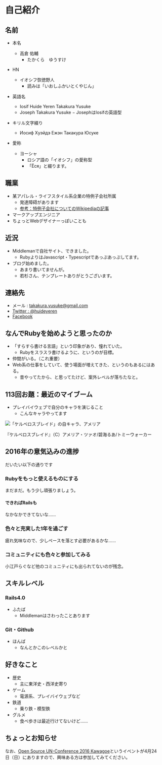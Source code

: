 # 自己紹介

## 名前

- 本名
  - 高倉 佑輔
    - たかくら　ゆうすけ

- HN
  - イオシフ恢徳野人
    - 読みは「いおしふかいとくやじん」

- 英語名
  - Iosif Huide Yeren Takakura Yusuke
  - Joseph Takakura Yusuke
    − JosephはIosifの英語型

- キリル文字綴り
  - Иосиф Хуэйдэ Ежэн Такакура Юсуке

- 愛称
  - ヨーシャ
    - ロシア語の「イオシフ」の愛称型
    - 「Ёся」と綴ります。

## 職業

- 某アパレル・ライフスタイル系企業の特例子会社所属
  - 発達障碍があります
  - [参考：特例子会社についてのWikipediaの記事](https://ja.wikipedia.org/wiki/%E7%89%B9%E4%BE%8B%E5%AD%90%E4%BC%9A%E7%A4%BE)
- マークアップエンジニア
- ちょっとWebデザイナーっぽいことも

## 近況

- Middlemanで自社サイト、できました。
  - RubyよりはJavascript・Typescriptであっぷあっぷしてます。
- ブログ始めました。
  - あまり書いてませんが。
  - 若杉さん、テンプレートありがとうございます。

## 連絡先

- メール : takakura.yusuke@gmail.com
- [Twitter : @huideyeren](https://twitter.com/huideyeren)
- [Facebook](https://www.facebook.com/iosif.takakura.yusuke)

## なんでRubyを始めようと思ったのか

- 「すらすら書ける言語」という印象があり、憧れていた。
  - Rubyをスラスラ書けるように、というのが目標。
- 仲間がいる。（これ重要）
- Web系の仕事をしていて、使う場面が増えてきた、というのもあるにはある。
  - 昔やってたから、と思ってたけど、案外レベルが落ちたなと。

## 113回お題：最近のマイブーム

- プレイバイウェブで自分のキャラを演じること
  - こんなキャラやってます

![「ケルベロスブレイド」の自キャラ、アメリア](http://cdn.tw5.jp/i/tw5/basic/0020/336253_e00208_bu.png)

『ケルベロスブレイド』（C）アメリア・ツァオ/碧海るあ/トミーウォーカー

## 2016年の意気込みの進捗

だいたい以下の通りです

### Rubyをもっと使えるものにする

まだまだ。もう少し頑張りましょう。

#### できればRailsも

なかなかできてないな……

### 色々と充実した1年を過ごす

疲れ気味なので、少しペースを落とす必要があるかな……

### コミュニティにも色々と参加してみる

小江戸らぐなど他のコミュニティにも出られてないのが残念。

## スキルレベル

### Rails4.0

- ふたば
  - Middlemanはさわったことあります

### Git・Github

- ほんば
  - なんとかこのレベルかと

## 好きなこと

- 歴史
  - 主に東洋史・西洋史寄り
- ゲーム
  - 電源系、プレイバイウェブなど
- 鉄道
  - 乗り鉄・模型鉄
- グルメ
  - 食べ歩きは最近行けてないけど……

## ちょっとお知らせ

なお、[Open Source UN-Conference 2016 Kawagoe](http://koedolug.connpass.com/event/27755/)というイベントが4月24日（日）にありますので、興味ある方は参加してみてください。
